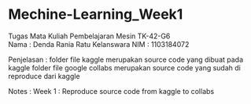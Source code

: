 # Mechine-Learning_Week1
Tugas Mata Kuliah Pembelajaran Mesin TK-42-G6  
Nama  : Denda Rania Ratu Kelanswara
NIM   : 1103184072

Penjelasan :  folder file kaggle merupakan source code yang dibuat pada kaggle folder file google collabs merupakan source code yang sudah di reproduce dari kaggle 


Notes :  Week 1 : Reproduce source code from kaggle to collabs 

